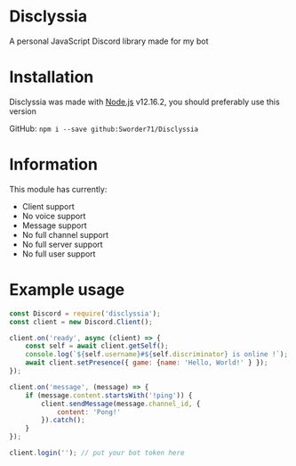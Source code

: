 # Disclyssia
A personal JavaScript Discord library made for my bot

# Installation
Disclyssia was made with [Node.js](https://nodejs.org/) v12.16.2, you should preferably use this version 

GitHub: `npm i --save github:Sworder71/Disclyssia`

# Information
This module has currently:
- Client support
- No voice support 
- Message support
- No full channel support
- No full server support
- No full user support

# Example usage
```js
const Discord = require('disclyssia');
const client = new Discord.Client();

client.on('ready', async (client) => {
    const self = await client.getSelf();
    console.log(`${self.username}#${self.discriminator} is online !`);
    await client.setPresence({ game: {name: 'Hello, World!' } });
});

client.on('message', (message) => {
    if (message.content.startsWith('!ping')) {
        client.sendMessage(message.channel_id, {
            content: 'Pong!'
        }).catch();
    }
});

client.login(''); // put your bot token here
```
